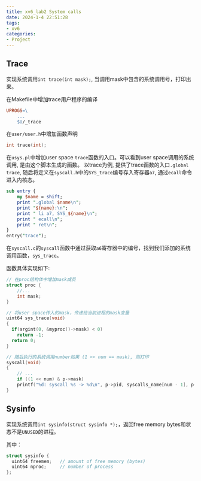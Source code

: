```yaml
---
title: xv6_lab2 System calls
date: 2024-1-4 22:51:28
tags:
- xv6
categories:
- Project
---
```


## Trace

实现系统调用`int trace(int mask);`, 当调用mask中包含的系统调用号，打印出来。

在Makefile中增加trace用户程序的编译

```Makefile
UPROGS=\
	...
	$U/_trace
```

在`user/user.h`中增加函数声明

```c
int trace(int);
```

在`usys.pl`中增加user space `trace`函数的入口。可以看到user space调用的系统调用, 是由这个脚本生成的函数。
以trace为例, 提供了trace函数的入口`.global trace`, 随后将定义在`syscall.h`中的`SYS_trace`编号存入寄存器`a7`, 通过`ecall`命令进入内核态。


```perl
sub entry {
    my $name = shift;
    print ".global $name\n";
    print "${name}:\n";
    print " li a7, SYS_${name}\n";
    print " ecall\n";
    print " ret\n";
}
entry("trace");
```

在`syscall.c`的`syscall`函数中通过获取`a6`寄存器中的编号，找到我们添加的系统调用函数，`sys_trace`。

函数具体实现如下:

```c
// 在proc结构体中增加mask成员
struct proc {
	//...
	int mask;
}

// 将user space传入的mask，传递给当前进程的mask变量
uint64 sys_trace(void)
{
  if(argint(0, &myproc()->mask) < 0)
    return -1;
  return 0;
}

// 随后执行的系统调用number如果 (1 << num == mask), 则打印
syscall(void)
{
    // ...
    if ((1 << num) & p->mask)
	printf("%d: syscall %s -> %d\n", p->pid, syscalls_name[num - 1], p->trapframe->a0);
}
```

## Sysinfo

实现系统调用`int sysinfo(struct sysinfo *);`，返回free memory bytes和状态不是`UNUSED`的进程。

其中：

```c
struct sysinfo {
  uint64 freemem;   // amount of free memory (bytes)
  uint64 nproc;     // number of process
};
```
